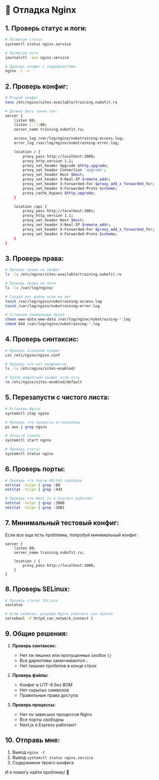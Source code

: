 # 🔧 Отладка Nginx

## 1. Проверь статус и логи:

```bash
# Посмотри статус
systemctl status nginx.service

# Посмотри логи
journalctl -xeu nginx.service

# Проверь конфиг с подробностями
nginx -t -v
```

## 2. Проверь конфиг:

```bash
# Открой конфиг
nano /etc/nginx/sites-available/training.nubofit.ru

# Должно быть точно так:
server {
    listen 80;
    listen [::]:80;
    server_name training.nubofit.ru;

    access_log /var/log/nginx/nubotraining-access.log;
    error_log /var/log/nginx/nubotraining-error.log;

    location / {
        proxy_pass http://localhost:3000;
        proxy_http_version 1.1;
        proxy_set_header Upgrade $http_upgrade;
        proxy_set_header Connection 'upgrade';
        proxy_set_header Host $host;
        proxy_set_header X-Real-IP $remote_addr;
        proxy_set_header X-Forwarded-For $proxy_add_x_forwarded_for;
        proxy_set_header X-Forwarded-Proto $scheme;
        proxy_cache_bypass $http_upgrade;
    }

    location /api {
        proxy_pass http://localhost:3001;
        proxy_http_version 1.1;
        proxy_set_header Host $host;
        proxy_set_header X-Real-IP $remote_addr;
        proxy_set_header X-Forwarded-For $proxy_add_x_forwarded_for;
        proxy_set_header X-Forwarded-Proto $scheme;
    }
}
```

## 3. Проверь права:

```bash
# Проверь права на конфиг
ls -la /etc/nginx/sites-available/training.nubofit.ru

# Проверь права на логи
ls -la /var/log/nginx/

# Создай лог файлы если их нет
touch /var/log/nginx/nubotraining-access.log
touch /var/log/nginx/nubotraining-error.log

# Установи правильные права
chown www-data:www-data /var/log/nginx/nubotraining-*.log
chmod 644 /var/log/nginx/nubotraining-*.log
```

## 4. Проверь синтаксис:

```bash
# Проверь основной конфиг
cat /etc/nginx/nginx.conf

# Проверь что нет конфликтов
ls -la /etc/nginx/sites-enabled/

# Удали дефолтный конфиг если есть
rm /etc/nginx/sites-enabled/default
```

## 5. Перезапусти с чистого листа:

```bash
# Останови Nginx
systemctl stop nginx

# Проверь что процессы остановлены
ps aux | grep nginx

# Запусти заново
systemctl start nginx

# Проверь статус
systemctl status nginx
```

## 6. Проверь порты:

```bash
# Проверь что порты 80/443 свободны
netstat -tulpn | grep :80
netstat -tulpn | grep :443

# Проверь что Next.js и Express работают
netstat -tulpn | grep :3000
netstat -tulpn | grep :3001
```

## 7. Минимальный тестовый конфиг:

Если все еще есть проблемы, попробуй минимальный конфиг:

```nginx
server {
    listen 80;
    server_name training.nubofit.ru;

    location / {
        proxy_pass http://localhost:3000;
    }
}
```

## 8. Проверь SELinux:

```bash
# Проверь статус SELinux
sestatus

# Если включен, разреши Nginx работать как прокси
setsebool -P httpd_can_network_connect 1
```

## 9. Общие решения:

1. **Проверь синтаксис:**
   - Нет ли лишних или пропущенных скобок `{}`
   - Все директивы заканчиваются `;`
   - Нет лишних пробелов в конце строк

2. **Проверь файлы:**
   - Конфиг в UTF-8 без BOM
   - Нет скрытых символов
   - Правильные права доступа

3. **Проверь процессы:**
   - Нет ли зависших процессов Nginx
   - Все порты свободны
   - Next.js и Express работают

## 10. Отправь мне:

1. Вывод `nginx -t`
2. Вывод `systemctl status nginx.service`
3. Содержимое твоего конфига

И я помогу найти проблему! 💪

